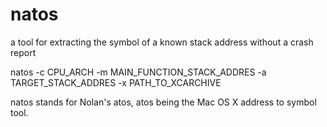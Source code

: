 natos
=====

a tool for extracting the symbol of a known stack address without a crash report

natos -c CPU_ARCH -m MAIN_FUNCTION_STACK_ADDRES -a TARGET_STACK_ADDRES -x PATH_TO_XCARCHIVE

natos stands for Nolan's atos, atos being the Mac OS X address to symbol tool.